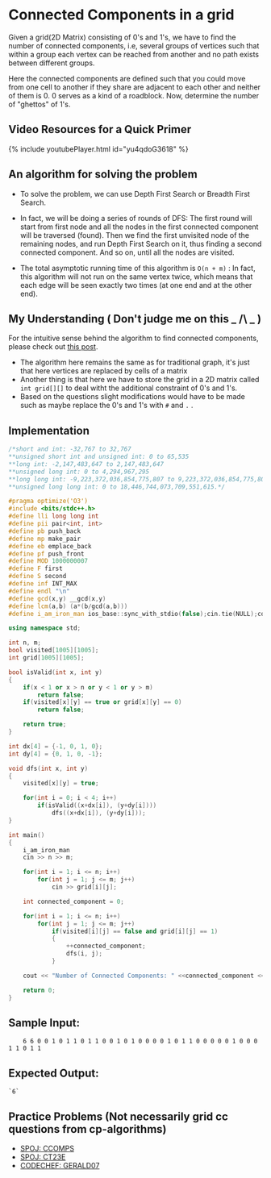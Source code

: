 # Connected Components in a grid

Given a grid(2D Matrix) consisting of 0's and 1's, we have to find the number of connected components, i.e, several groups of vertices such that within a group each vertex can be reached from another and no path exists between different groups. 

Here the connected components are defined such that you could move from one cell to another if they share are adjacent to each other and neither of them is 0. 0 serves as a kind of a roadblock. Now, determine the number of "ghettos" of 1's.

## Video Resources for a Quick Primer

 
{% include youtubePlayer.html id="yu4qdoG3618" %}



## An algorithm for solving the problem

* To solve the problem, we can use Depth First Search or Breadth First Search.

* In fact, we will be doing a series of rounds of DFS: The first round will start from first node and all the nodes in the first connected component will be traversed (found). Then we find the first unvisited node of the remaining nodes, and run Depth First Search on it, thus finding a second connected component. And so on, until all the nodes are visited.

* The total asymptotic running time of this algorithm is `O(n + m)` : In fact, this algorithm will not run on the same vertex twice, which means that each edge will be seen exactly two times (at one end and at the other end).

## My Understanding ( Don't judge me on this _ /\ _  )

For the intuitive sense behind the algorithm to find connected components, please check out [this post](./cc.md).

* The algorithm here remains the same as for traditional graph, it's just that here vertices are replaced by cells of a matrix
* Another thing is that here we have to store the grid in a 2D matrix called `int grid[][]` to deal witht the additional constraint of 0's and 1's.
* Based on the questions slight modifications would have to be made such as maybe replace the 0's and 1's with `#` and `.` .

## Implementation

``` cpp
/*short and int: -32,767 to 32,767
**unsigned short int and unsigned int: 0 to 65,535
**long int: -2,147,483,647 to 2,147,483,647
**unsigned long int: 0 to 4,294,967,295
**long long int: -9,223,372,036,854,775,807 to 9,223,372,036,854,775,807
**unsigned long long int: 0 to 18,446,744,073,709,551,615.*/

#pragma optimize('O3')
#include <bits/stdc++.h>
#define lli long long int
#define pii pair<int, int>
#define pb push_back
#define mp make_pair
#define eb emplace_back
#define pf push_front
#define MOD 1000000007
#define F first
#define S second
#define inf INT_MAX
#define endl "\n"
#define gcd(x,y) __gcd(x,y)
#define lcm(a,b) (a*(b/gcd(a,b)))
#define i_am_iron_man ios_base::sync_with_stdio(false);cin.tie(NULL);cout.tie(NULL);

using namespace std;

int n, m;
bool visited[1005][1005];
int grid[1005][1005];

bool isValid(int x, int y)
{
    if(x < 1 or x > n or y < 1 or y > m)
        return false;
    if(visited[x][y] == true or grid[x][y] == 0)
        return false;

    return true;
}

int dx[4] = {-1, 0, 1, 0};
int dy[4] = {0, 1, 0, -1};

void dfs(int x, int y)
{
    visited[x][y] = true;

    for(int i = 0; i < 4; i++)
        if(isValid((x+dx[i]), (y+dy[i])))
            dfs((x+dx[i]), (y+dy[i]));
}

int main()
{
    i_am_iron_man
    cin >> n >> m;

    for(int i = 1; i <= n; i++)
        for(int j = 1; j <= m; j++)
            cin >> grid[i][j];

    int connected_component = 0;

    for(int i = 1; i <= n; i++)
        for(int j = 1; j <= m; j++)
            if(visited[i][j] == false and grid[i][j] == 1)
            {
                ++connected_component;
                dfs(i, j);
            }

    cout << "Number of Connected Components: " <<connected_component << endl;

    return 0;
}
```
## Sample Input:
    
`    6 6
0 0 1 0 1 1
0 1 1 0 0 1
0 1 0 0 0 0
1 0 1 1 0 0
0 0 0 1 0 0
0 1 1 0 1 1`

## Expected Output:
    
    `6`

## Practice Problems (Not necessarily grid cc questions from cp-algorithms)
 - [SPOJ: CCOMPS](http://www.spoj.com/problems/CCOMPS/)
 - [SPOJ: CT23E](http://www.spoj.com/problems/CT23E/)
 - [CODECHEF: GERALD07](https://www.codechef.com/MARCH14/problems/GERALD07)
